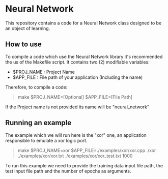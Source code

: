 <h1>Neural Network</h1>

This repository contains a code for a Neural Network class designed to be an object of learning.

<h2>How to use</h2>

To compile a code which use the Neural Network library it's recommended the us of the Makefile script. It contains two (2) modifiable variables:

* $PROJ_NAME : Project Name
* $APP_FILE  : File path of your application (Including the name)

Therefore, to compile a code:

> make $PROJ_NAME=[Optional] $APP_FILE=[File Path]

If the Project name is not provided its name will be "neural_network"

<h2>Running an example</h2>

The example which we will run here is the "xor" one, an application responsible to emulate a xor logic port.

> make $PROJ_NAME=xor $APP_FILE=./examples/xor/xor.cpp
> ./xor ./examples/xor/xor.txt ./examples/xor/xor_test.txt 1000

To run this example we need to provide the training data input file path, the test input file path and the number of epochs as arguments.
